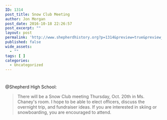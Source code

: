 ```yaml
---
ID: 1314
post_title: Snow Club Meeting
author: Jon Morgan
post_date: 2016-10-18 22:26:57
post_excerpt: ""
layout: post
permalink: 'http://www.shepherdhistory.org?p=1314&preview=true&preview_id=1314'
published: false
wide_assets:
  - ""
tags: [ ]
categories:
  - Uncategorized
---
```

# 

@Shepherd High School:


> There will be a Snow Club meeting Thursday, Oct. 20th in Ms. Chaney's room. I hope to be able to elect officers, discuss the overnight trip, and fundraiser ideas. If you are interested in skiing or snowboarding, you are encouraged to attend.